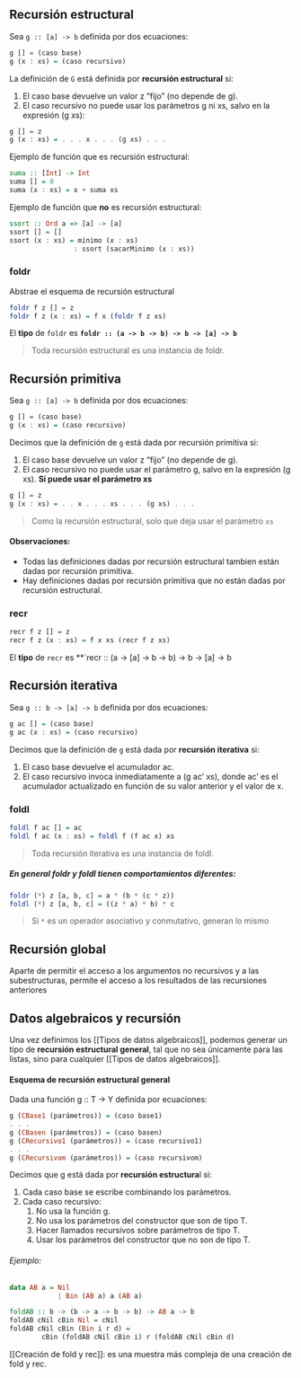 ## Recursión estructural
Sea `g :: [a] -> b` definida por dos ecuaciones:

```haskell
g [] = (caso base)
g (x : xs) = (caso recursivo)
```

La definición de `G` está definida por **recursión estructural** si:
1. El caso base devuelve un valor z “fijo” (no depende de g).
2. El caso recursivo no puede usar los parámetros g ni xs, salvo en la expresión (g xs):

```haskell
g [] = z
g (x : xs) = . . . x . . . (g xs) . . .
```

Ejemplo de función que es recursión estructural:

```haskell
suma :: [Int] -> Int
suma [] = 0
suma (x : xs) = x + suma xs
```

Ejemplo de función que **no** es recursión estructural:
```haskell
ssort :: Ord a => [a] -> [a]
ssort [] = []
ssort (x : xs) = minimo (x : xs)
				: ssort (sacarMinimo (x : xs))
```

### foldr

Abstrae el esquema de recursión estructural

```haskell
foldr f z [] = z
foldr f z (x : xs) = f x (foldr f z xs)
```

El **tipo** de `foldr` es **`foldr :: (a -> b -> b) -> b -> [a] -> b`**

> Toda recursión estructural es una instancia de foldr.
## Recursión primitiva

Sea `g :: [a] -> b` definida por dos ecuaciones:

```haskell
g [] = (caso base)
g (x : xs) = (caso recursivo)
```

Decimos que la definición de `g` está dada por recursión primitiva si:
1. El caso base devuelve un valor z “fijo” (no depende de g).
2. El caso recursivo no puede usar el parámetro g, salvo en la expresión (g xs).
   **Sí puede usar el parámetro xs**

```haskell
g [] = z
g (x : xs) = . . x . . . xs . . . (g xs) . . .
```

> Como la recursión estructural, solo que deja usar el parámetro `xs`


#### Observaciones:
+ Todas las definiciones dadas por recursión estructural tambien están dadas por recursión primitiva.
+ Hay definiciones dadas por recursión primitiva que no están dadas por recursión estructural.

### recr

```haskell
recr f z [] = z
recr f z (x : xs) = f x xs (recr f z xs)
```

El **tipo** de `recr` es **`recr :: (a -> [a] -> b -> b) -> b -> [a] -> b

## Recursión iterativa

Sea `g :: b -> [a] -> b` definida por dos ecuaciones:

```haskell
g ac [] = (caso base)
g ac (x : xs) = (caso recursivo)
```


Decimos que la definición de `g` está dada por **recursión iterativa** si:
1. El caso base devuelve el acumulador ac.
2. El caso recursivo invoca inmediatamente a (g ac’ xs), donde ac’ es el acumulador actualizado en función de su valor anterior y el valor de x.
### foldl

```haskell
foldl f ac [] = ac
foldl f ac (x : xs) = foldl f (f ac x) xs
```

> Toda recursión iterativa es una instancia de foldl.


##### **En general foldr y foldl tienen comportamientos diferentes:**

```haskell
foldr (*) z [a, b, c] = a * (b * (c * z))
foldl (*) z [a, b, c] = ((z * a) * b) * c
```

> Si `*` es un operador asociativo y conmutativo, generan lo mismo

## Recursión global

Aparte de permitir el acceso a los argumentos no recursivos y a las subestructuras, permite el acceso a los resultados de las recursiones anteriores
## Datos algebraicos y recursión

Una vez definimos los [[Tipos de datos algebraicos]], podemos generar un tipo de **recursión estructural general**, tal que no sea únicamente para las listas, sino para cualquier  [[Tipos de datos algebraicos]].

#### Esquema de recursión estructural general

Dada una función g :: T -> Y definida por ecuaciones:

```haskell
g (CBase1 (parámetros)) = (caso base1)
. . .
g (CBasen (parámetros)) = (caso basen)
g (CRecursivo1 (parámetros)) = (caso recursivo1)
. . .
g (CRecursivom (parámetros)) = (caso recursivom)
```

Decimos que g está dada por **recursión estructura**l si:
1. Cada caso base se escribe combinando los parámetros.
2. Cada caso recursivo:
	1. No usa la función g.
	2. No usa los parámetros del constructor que son de tipo T.
	3. Hacer llamados recursivos sobre parámetros de tipo T.
	4. Usar los parámetros del constructor que no son de tipo T.

###### Ejemplo:
```haskell
data AB a = Nil
			| Bin (AB a) a (AB a)
```

```haskell
foldAB :: b -> (b -> a -> b -> b) -> AB a -> b
foldAB cNil cBin Nil = cNil
foldAB cNil cBin (Bin i r d) =
		cBin (foldAB cNil cBin i) r (foldAB cNil cBin d)
```

[[Creación de fold y rec]]: es una muestra más compleja de una creación de fold y rec.

